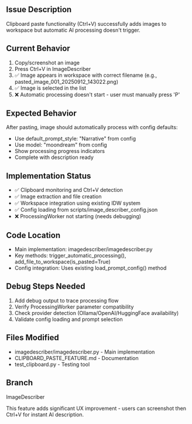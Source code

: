 ## Issue Description
Clipboard paste functionality (Ctrl+V) successfully adds images to workspace but automatic AI processing doesn't trigger.

## Current Behavior
1. Copy/screenshot an image
2. Press Ctrl+V in ImageDescriber
3. ✅ Image appears in workspace with correct filename (e.g., pasted_image_001_20250912_143022.png)
4. ✅ Image is selected in the list
5. ❌ Automatic processing doesn't start - user must manually press 'P'

## Expected Behavior
After pasting, image should automatically process with config defaults:
- Use default_prompt_style: "Narrative" from config
- Use model: "moondream" from config
- Show processing progress indicators
- Complete with description ready

## Implementation Status
- ✅ Clipboard monitoring and Ctrl+V detection
- ✅ Image extraction and file creation
- ✅ Workspace integration using existing IDW system
- ✅ Config loading from scripts/image_describer_config.json
- ❌ ProcessingWorker not starting (needs debugging)

## Code Location
- Main implementation: imagedescriber/imagedescriber.py
- Key methods: trigger_automatic_processing(), add_file_to_workspace(is_pasted=True)
- Config integration: Uses existing load_prompt_config() method

## Debug Steps Needed
1. Add debug output to trace processing flow
2. Verify ProcessingWorker parameter compatibility
3. Check provider detection (Ollama/OpenAI/HuggingFace availability)
4. Validate config loading and prompt selection

## Files Modified
- imagedescriber/imagedescriber.py - Main implementation
- CLIPBOARD_PASTE_FEATURE.md - Documentation
- test_clipboard.py - Testing tool

## Branch
ImageDescriber

This feature adds significant UX improvement - users can screenshot then Ctrl+V for instant AI description.